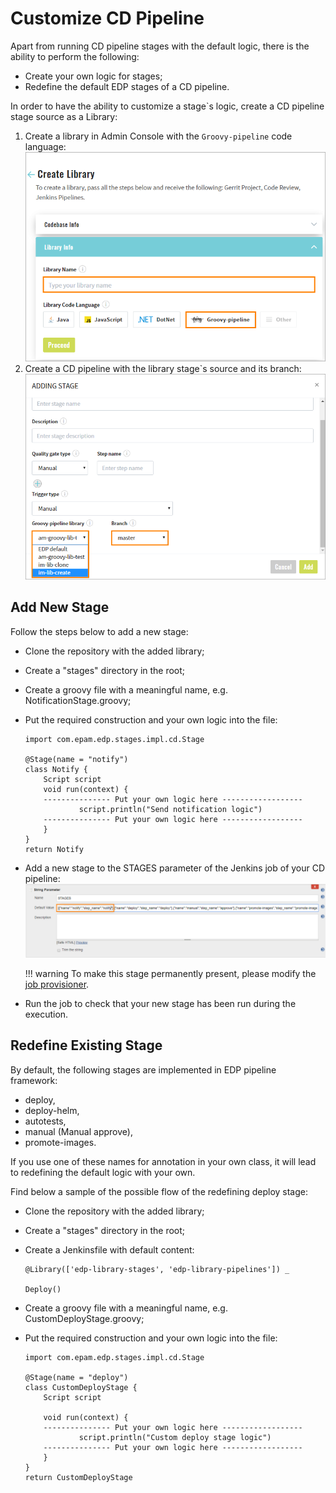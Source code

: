# Customize CD Pipeline

Apart from running CD pipeline stages with the default logic, there is the ability to perform the following:

* Create your own logic for stages;
* Redefine the default EDP stages of a CD pipeline.

In order to have the ability to customize a stage`s logic, create a CD pipeline stage source as a Library:

1. Create a library in Admin Console with the `Groovy-pipeline` code language:
  ![Groovy-pipeline](../assets/user-guide/create-library_choose-type.png "Groovy-pipeline")
2. Create a CD pipeline with the library stage`s source and its branch:
  ![Library-source](../assets/user-guide/cd-pipeline_stage-source.png "Library-source")

## Add New Stage

Follow the steps below to add a new stage:

* Clone the repository with the added library;
* Create a "stages" directory in the root;
* Create a groovy file with a meaningful name, e.g. NotificationStage.groovy;
* Put the required construction and your own logic into the file:

      import com.epam.edp.stages.impl.cd.Stage

      @Stage(name = "notify")
      class Notify {
          Script script
          void run(context) {
          --------------- Put your own logic here ------------------
                  script.println("Send notification logic")
          --------------- Put your own logic here ------------------
          }
      }
      return Notify

* Add a new stage to the STAGES parameter of the Jenkins job of your CD pipeline:
![Stages-parameter](../assets/user-guide/stages-json.png "Stages-parameter")

  !!! warning
      To make this stage permanently present, please modify the [job provisioner](../operator-guide/manage-jenkins-cd-job-provision.md).

* Run the job to check that your new stage has been run during the execution.

## Redefine Existing Stage

By default, the following stages are implemented in EDP pipeline framework:

* deploy,
* deploy-helm,
* autotests,
* manual (Manual approve),
* promote-images.

If you use one of these names for annotation in your own class, it will lead to redefining the default logic with your own.

Find below a sample of the possible flow of the redefining deploy stage:

* Clone the repository with the added library;
* Create a "stages" directory in the root;
* Create a Jenkinsfile with default content:

      @Library(['edp-library-stages', 'edp-library-pipelines']) _

      Deploy()

* Create a groovy file with a meaningful name, e.g. CustomDeployStage.groovy;
* Put the required construction and your own logic into the file:

      import com.epam.edp.stages.impl.cd.Stage

      @Stage(name = "deploy")
      class CustomDeployStage {
          Script script

          void run(context) {
          --------------- Put your own logic here ------------------
                  script.println("Custom deploy stage logic")
          --------------- Put your own logic here ------------------
          }
      }
      return CustomDeployStage
